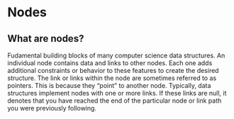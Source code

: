 # Nodes
## What are nodes?
Fudamental building blocks of many computer science data structures.
An individual node contains data and links to other nodes. Each one adds additional constraints or behavior to these features to create the desired structure. 
The link or links within the node are sometimes referred to as pointers. This is because they “point” to another node.
Typically, data structures implement nodes with one or more links. If these links are null, it denotes that you have reached the end of the particular node or link path you were previously following.
